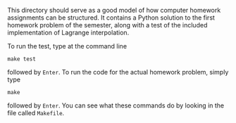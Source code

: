 This directory should serve as a good model of how computer homework assignments can be structured. It contains a Python solution to the first homework problem of the semester, along with a test of the included implementation of Lagrange interpolation.

To run the test, type at the command line

```
make test
```

followed by ``Enter``. To run the code for the actual homework problem, simply type

```
make
```

followed by ``Enter``. You can see what these commands do by looking in the file called ``Makefile``.
